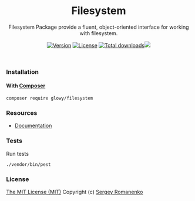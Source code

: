 <h1 align="center">Filesystem</h1>
<p align="center">
Filesystem Package provide a fluent, object-oriented interface for working with filesystem.
</p>

<p align="center">
<a href="https://github.com/glowyphp/filesystem/releases"><img alt="Version" src="https://img.shields.io/github/release/glowyphp/filesystem.svg?label=version&style=for-the-badge"></a>
<a href="https://github.com/glowyphp/filesystem"><img src="https://img.shields.io/badge/license-MIT-blue.svg?style=for-the-badge" alt="License"></a>
<a href="https://packagist.org/packages/glowy/filesystem"><img src="https://poser.pugx.org/glowy/filesystem/downloads?style=for-the-badge" alt="Total downloads"></a><img src="http://poser.pugx.org/glowy/filesystem/require/php?style=for-the-badge">
</p>


<br>

### Installation

#### With [Composer](https://getcomposer.org)

```
composer require glowy/filesystem
```

### Resources
* [Documentation](https://awilum.github.io/glowyphp/filesystem)

### Tests

Run tests

```
./vendor/bin/pest
```

### License
[The MIT License (MIT)](https://github.com/glowyphp/filesystem/blob/master/LICENSE)
Copyright (c) [Sergey Romanenko](https://github.com/Awilum)

